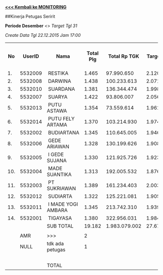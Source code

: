 **[<<< Kembali ke MONITORING](https://github.com/suriawan/Area-Bali-Utara/blob/master/TUSBUNG.md)**

##Kinerja Petugas Seririt

**Periode Desember** <> _Target Tgl 31_


_Create Data Tgl 22.12.2015 Jam 17:00_


<table><tbody><tr><th>No</th><th>UserID</th><th>Nama</th><th>Total Plg</th><th>Total Rp TGK</th><th>Target TGK</th><th>Realisasi Saldo TGK (Blm Lunas)</th><th>% Pencapaian Thd Target TGK</th><th>BOBOT SLA</th><th>PK 1 Bln - Blm Lunas</th><th>PK 2 Bln - Blm Lunas</th><th>PK 3 Bln - Blm Lunas</th><th>PK 4 Bln - Blm Lunas</th></tr><tr><td>1.</td><td>5532009</td><td>&nbsp;RESTIKA</td><td>1.465</td><td>97.990.650</td><td>2.120.734</td><td>8.651.084</td><td>-208%</td><td>0,00%</td><td>128</td><td>0</td><td>0</td><td>0</td></tr><tr><td>2.</td><td>5532008</td><td>&nbsp;DARWINA</td><td>1.438</td><td>100.233.613</td><td>2.071.309</td><td>9.107.499</td><td>-240%</td><td>0,00%</td><td>147</td><td>0</td><td>0</td><td>0</td></tr><tr><td>3.</td><td>5532010</td><td>&nbsp;SUARDANA</td><td>1.381</td><td>136.344.474</td><td>1.998.926</td><td>10.650.964</td><td>-333%</td><td>0,00%</td><td>154</td><td>0</td><td>0</td><td>0</td></tr><tr><td>4.</td><td>5532007</td><td>&nbsp;SUARYA</td><td>1.422</td><td>93.806.007</td><td>2.056.365</td><td>10.988.222</td><td>-334%</td><td>0,00%</td><td>184</td><td>4</td><td>0</td><td>0</td></tr><tr><td>5.</td><td>5532013</td><td>&nbsp;PUTU ASTAWA</td><td>1.354</td><td>73.559.614</td><td>1.961.746</td><td>11.113.030</td><td>-366%</td><td>0,00%</td><td>192</td><td>3</td><td>0</td><td>0</td></tr><tr><td>6.</td><td>5532014</td><td>&nbsp;PUTU FELY ARTAMA</td><td>1.370</td><td>103.214.930</td><td>1.974.390</td><td>15.746.572</td><td>-598%</td><td>0,00%</td><td>270</td><td>3</td><td>0</td><td>0</td></tr><tr><td>7.</td><td>5532002</td><td>&nbsp;BUDIARTANA</td><td>1.345</td><td>110.645.005</td><td>1.946.580</td><td>17.720.738</td><td>-710%</td><td>0,00%</td><td>237</td><td>2</td><td>0</td><td>0</td></tr><tr><td>8.</td><td>5532006</td><td>&nbsp;GEDE ARIAWAN</td><td>1.328</td><td>130.199.626</td><td>1.908.837</td><td>25.953.368</td><td>-1160%</td><td>0,00%</td><td>270</td><td>2</td><td>1</td><td>0</td></tr><tr><td>9.</td><td>5532005</td><td>&nbsp;I GEDE SUJANA</td><td>1.330</td><td>121.925.726</td><td>1.923.728</td><td>27.327.678</td><td>-1221%</td><td>0,00%</td><td>291</td><td>11</td><td>0</td><td>0</td></tr><tr><td>10.</td><td>5532004</td><td>&nbsp;MADE SUANTIKA</td><td>1.313</td><td>192.005.532</td><td>1.876.643</td><td>32.679.260</td><td>-1541%</td><td>0,00%</td><td>267</td><td>5</td><td>0</td><td>0</td></tr><tr><td>11.</td><td>5532003</td><td>&nbsp;PT SUKRIAWAN</td><td>1.389</td><td>161.234.403</td><td>2.003.630</td><td>35.008.095</td><td>-1547%</td><td>0,00%</td><td>364</td><td>4</td><td>0</td><td>0</td></tr><tr><td>12.</td><td>5532012</td><td>&nbsp;SUDIARTA</td><td>1.322</td><td>125.221.081</td><td>1.905.785</td><td>33.331.711</td><td>-1549%</td><td>0,00%</td><td>359</td><td>2</td><td>0</td><td>0</td></tr><tr><td>13.</td><td>5532011</td><td>&nbsp;I MADE YOGI AMBARA</td><td>1.345</td><td>213.742.310</td><td>1.939.875</td><td>42.450.640</td><td>-1988%</td><td>0,00%</td><td>312</td><td>2</td><td>0</td><td>0</td></tr><tr><td>14.</td><td>5532001</td><td>&nbsp;TIGAYASA</td><td>1.380</td><td>322.956.031</td><td>1.984.111</td><td>47.947.546</td><td>-2217%</td><td>0,00%</td><td>276</td><td>2</td><td>0</td><td>0</td></tr><tr><td> </td><td> </td><td>SUB TOTAL</td><td>19.182</td><td>1.983.079.002</td><td>27.672.659</td><td>328.676.407</td><td>-988%</td><td>0,00%</td><td>3451</td><td>40</td><td>1</td><td>0</td></tr><tr><td> </td><td> </td><td> </td><td> </td><td> </td><td> </td><td> </td><td> </td><td> </td><td> </td><td> </td><td> </td><td> </td></tr><tr><td> </td><td>AMR</td><td>&gt;&gt;&gt;</td><td>2</td><td> </td><td> </td><td> 14.365.493 </td><td> </td><td> </td><td>2</td><td>0</td><td>0</td><td>0</td></tr><tr><td> </td><td>NULL</td><td>tdk ada petugas</td><td>1</td><td> </td><td> </td><td>34.335</td><td> </td><td> </td><td>0</td><td>0</td><td>1</td><td>0</td></tr><tr><td> </td><td> </td><td> </td><td> </td><td> </td><td> </td><td> 14.399.828 </td><td> </td><td> </td><td> 2 </td><td> - </td><td> 1 </td><td> - </td></tr><tr><td> </td><td> </td><td>TOTAL</td><td> </td><td> </td><td> </td><td> 343.076.235 </td><td> </td><td> </td><td> 3.453 </td><td> 40 </td><td> 2 </td><td> - </td></tr></tbody></table>
